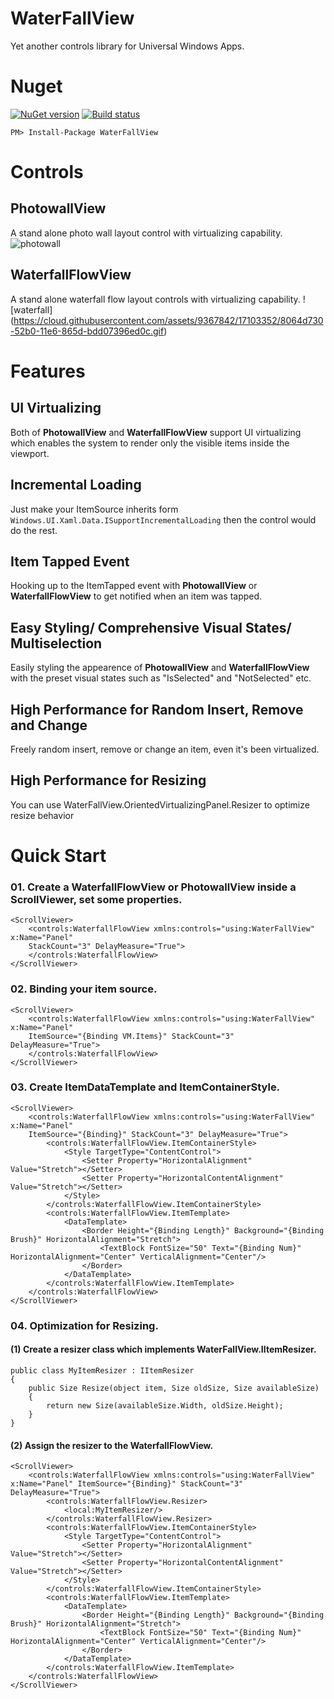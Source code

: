 # WaterFallView

Yet another controls library for Universal Windows Apps.

# Nuget
[![NuGet version](https://badge.fury.io/nu/WaterFallView.svg)](https://badge.fury.io/nu/WaterFallView)
[![Build status](https://ci.appveyor.com/api/projects/status/po82afp1xlgloekh?svg=true)](https://ci.appveyor.com/project/Tlaster/waterfallview)

```
PM> Install-Package WaterFallView
```

# Controls
## PhotowallView
A stand alone photo wall layout control with virtualizing capability.
![photowall](https://cloud.githubusercontent.com/assets/9367842/17103395/aeb31994-52b0-11e6-85a0-810188084535.gif)

## WaterfallFlowView
A stand alone waterfall flow layout controls with virtualizing capability.
![waterfall]
(https://cloud.githubusercontent.com/assets/9367842/17103352/8064d730-52b0-11e6-865d-bdd07396ed0c.gif)


# Features
## UI Virtualizing
Both of **PhotowallView** and **WaterfallFlowView** support UI virtualizing which enables the system to render only the visible items inside the viewport.

## Incremental Loading
Just make your ItemSource inherits form `Windows.UI.Xaml.Data.ISupportIncrementalLoading` then the control would do the rest.

## Item Tapped Event
Hooking up to the ItemTapped event with **PhotowallView** or **WaterfallFlowView** to get notified when an item was tapped.

## Easy Styling/ Comprehensive Visual States/ Multiselection
Easily styling the appearence of **PhotowallView** and **WaterfallFlowView** with the preset visual states such as "IsSelected" and "NotSelected" etc.

## High Performance for Random Insert, Remove and Change
Freely random insert, remove or change an item, even it's been virtualized. 

## High Performance for Resizing
You can use WaterFallView.OrientedVirtualizingPanel.Resizer to optimize resize behavior


# Quick Start
### 01. Create a WaterfallFlowView or PhotowallView inside a ScrollViewer, set some properties.

```XAML
<ScrollViewer>
    <controls:WaterfallFlowView xmlns:controls="using:WaterFallView" x:Name="Panel" 
    StackCount="3" DelayMeasure="True">
    </controls:WaterfallFlowView>
</ScrollViewer>
```

### 02. Binding your item source.

```XAML
<ScrollViewer>
    <controls:WaterfallFlowView xmlns:controls="using:WaterFallView" x:Name="Panel" 
    ItemSource="{Binding VM.Items}" StackCount="3" DelayMeasure="True">
    </controls:WaterfallFlowView>
</ScrollViewer>
```

### 03. Create ItemDataTemplate and ItemContainerStyle.

```XAML
<ScrollViewer>
    <controls:WaterfallFlowView xmlns:controls="using:WaterFallView" x:Name="Panel" 
    ItemSource="{Binding}" StackCount="3" DelayMeasure="True">
        <controls:WaterfallFlowView.ItemContainerStyle>
            <Style TargetType="ContentControl">
                <Setter Property="HorizontalAlignment" Value="Stretch"></Setter>
                <Setter Property="HorizontalContentAlignment" Value="Stretch"></Setter>
            </Style>
        </controls:WaterfallFlowView.ItemContainerStyle>
        <controls:WaterfallFlowView.ItemTemplate>
            <DataTemplate>
                <Border Height="{Binding Length}" Background="{Binding Brush}" HorizontalAlignment="Stretch">
                    <TextBlock FontSize="50" Text="{Binding Num}" HorizontalAlignment="Center" VerticalAlignment="Center"/>
                </Border>
            </DataTemplate>
        </controls:WaterfallFlowView.ItemTemplate>
    </controls:WaterfallFlowView>
</ScrollViewer>
```

### 04. Optimization for Resizing.
#### (1) Create a resizer class which implements WaterFallView.IItemResizer.

```CSharp
public class MyItemResizer : IItemResizer
{
    public Size Resize(object item, Size oldSize, Size availableSize)
    {
        return new Size(availableSize.Width, oldSize.Height);
    }
}
```
#### (2) Assign the resizer to the WaterfallFlowView.

```XAML
<ScrollViewer>
    <controls:WaterfallFlowView xmlns:controls="using:WaterFallView" x:Name="Panel" ItemSource="{Binding}" StackCount="3" DelayMeasure="True">
        <controls:WaterfallFlowView.Resizer>
            <local:MyItemResizer/>
        </controls:WaterfallFlowView.Resizer>
        <controls:WaterfallFlowView.ItemContainerStyle>
            <Style TargetType="ContentControl">
                <Setter Property="HorizontalAlignment" Value="Stretch"></Setter>
                <Setter Property="HorizontalContentAlignment" Value="Stretch"></Setter>
            </Style>
        </controls:WaterfallFlowView.ItemContainerStyle>
        <controls:WaterfallFlowView.ItemTemplate>
            <DataTemplate>
                <Border Height="{Binding Length}" Background="{Binding Brush}" HorizontalAlignment="Stretch">
                    <TextBlock FontSize="50" Text="{Binding Num}" HorizontalAlignment="Center" VerticalAlignment="Center"/>
                </Border>
            </DataTemplate>
        </controls:WaterfallFlowView.ItemTemplate>
    </controls:WaterfallFlowView>
</ScrollViewer>
```
